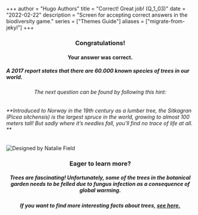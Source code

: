 +++
author = "Hugo Authors"
title = "Correct! Great job! (Q_1_03)"
date = "2022-02-22"
description = "Screen for accepting correct answers in the biodiversity game."
series = ["Themes Guide"]
aliases = ["migrate-from-jekyl"]
+++

### <center> Congratulations! </center>
#### <center> Your answer was correct. 
##### A 2017 report states that there are 60.000 known species of trees in our world. </center>

###### <center> The next question can be found by following this hint: </center>
###### **Introduced to Norway in the 19th century as a lumber tree, the Sitkagran (Picea sitchensis) is the largest spruce in the world, growing to almost 100 meters tall! But sadly where it’s needles fall, you’ll find no trace of life at all. **


![Designed by Natalie Field](/img/fungus.jpg)

### <center> Eager to learn more? </center>

##### <center> Trees are fascinating! Unfortunately, some of the trees in the botanical garden needs to be felled due to fungus infection as a consequence of global warming. </center>
##### <center> If you want to find more interesting facts about trees, [see here.](https://www.treehugger.com/facts-about-trees-4868798)
